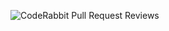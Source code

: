 ![CodeRabbit Pull Request Reviews](https://img.shields.io/coderabbit/prs/github/DSLZL/ephone?utm_source=oss&utm_medium=github&utm_campaign=DSLZL%2Fephone&labelColor=171717&color=FF570A&link=https%3A%2F%2Fcoderabbit.ai&label=CodeRabbit+Reviews)